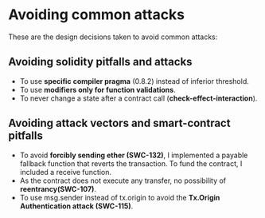 # Avoiding common attacks

These are the design decisions taken to avoid common attacks:

## Avoiding solidity pitfalls and attacks

- To use **specific compiler pragma** (0.8.2) instead of inferior threshold.
- To use **modifiers only for function validations**.
- To never change a state after a contract call (**check-effect-interaction**).

## Avoiding attack vectors and smart-contract pitfalls

- To avoid **forcibly sending ether (SWC-132)**, I implemented a payable fallback function that reverts the transaction. To fund the contract, I included a receive function.
- As the contract does not execute any transfer, no possibility of **reentrancy(SWC-107)**.
- To use msg.sender instead of tx.origin to avoid the **Tx.Origin Authentication attack (SWC-115)**. 